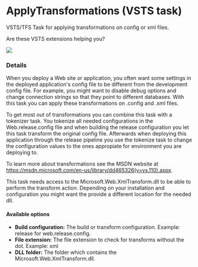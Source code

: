 # ApplyTransformations (VSTS task)
VSTS/TFS Task for applying transformations on config or xml files.

Are these VSTS extensions helping you? 

[![](https://www.paypalobjects.com/en_US/i/btn/btn_donate_SM.gif)](https://www.paypal.com/cgi-bin/webscr?cmd=_s-xclick&hosted_button_id=BSMTZP9VKP8QN)

### Details
When you deploy a Web site or application, you often want some settings in the deployed application's config file to be different from the development config file. For example, you might want to disable debug options and change connection strings so that they point to different databases.
With this task you can apply these transformations on .config and .xml files.

To get most out of transformations you can combine this task with a tokenizer task. You tokenize all needed configurations in the Web.release.config file and when building the
release configuration you let this task transform the original config file. Afterwards when deploying this application through the release pipeline you use the tokenize task to change the configuration values to the ones appropiate for environment you are deploying to.

To learn more about transformations see the MSDN website at https://msdn.microsoft.com/en-us/library/dd465326(v=vs.110).aspx.

This task needs access to the Microsoft.Web.XmlTransform.dll to be able to perform the transform action. Depending on your installation and configuration you might want the provide a different location
for the needed dll.

#### Available options
* **Build configuration:** The build or transform configuration. Example: release for web.release.config.
* **File extension:** The file extension to check for transforms without the dot. Example: xml
* **DLL folder:** The folder which contains the Microsoft.Web.XmlTransform.dll. 